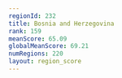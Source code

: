 ```yaml
---
regionId: 232
title: Bosnia and Herzegovina
rank: 159
meanScore: 65.09
globalMeanScore: 69.21
numRegions: 220
layout: region_score
---
```

